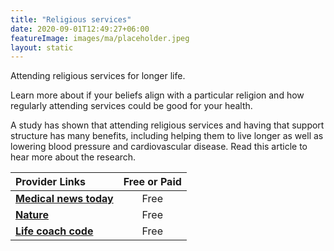 ```yaml
---
title: "Religious services"
date: 2020-09-01T12:49:27+06:00
featureImage: images/ma/placeholder.jpeg
layout: static
---
```


Attending religious services for longer life.

Learn more about if your beliefs align with a particular religion and how regularly attending services could be good for your health.

A study has shown that attending religious services and having that support structure has many benefits, including helping them to live longer as well as lowering blood pressure and cardiovascular disease. Read this article to hear more about the research.

| Provider Links      | Free or Paid  |  
| :-----------          | :--------------:      |  
| [**Medical news today**](https://www.medicalnewstoday.com/articles/320581) | Free | 
| [**Nature**](https://www.nature.com/articles/news.2008.990) | Free | 
| [**Life coach code**](https://www.lifecoachcode.com/2021/08/22/how-to-find-the-right-religion-for-you/) | Free | 
  

<br/><br/>






